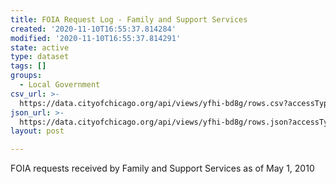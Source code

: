 ```yaml
---
title: FOIA Request Log - Family and Support Services
created: '2020-11-10T16:55:37.814284'
modified: '2020-11-10T16:55:37.814291'
state: active
type: dataset
tags: []
groups:
  - Local Government
csv_url: >-
  https://data.cityofchicago.org/api/views/yfhi-bd8g/rows.csv?accessType=DOWNLOAD
json_url: >-
  https://data.cityofchicago.org/api/views/yfhi-bd8g/rows.json?accessType=DOWNLOAD
layout: post

---
```

FOIA requests received by Family and Support Services as of May 1, 2010

